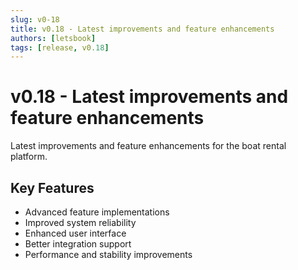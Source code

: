 ```yaml
---
slug: v0-18
title: v0.18 - Latest improvements and feature enhancements
authors: [letsbook]
tags: [release, v0.18]
---
```


# v0.18 - Latest improvements and feature enhancements

Latest improvements and feature enhancements for the boat rental platform.

## Key Features

- Advanced feature implementations
- Improved system reliability
- Enhanced user interface
- Better integration support
- Performance and stability improvements
